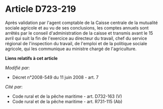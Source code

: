 # Article D723-219

Après validation par l'agent comptable de la Caisse centrale de la mutualité sociale agricole et au vu de ses conclusions,
les comptes annuels sont arrêtés par le conseil d'administration de la caisse et transmis avant le 15 avril qui suit la fin
de l'exercice au directeur du travail, chef du service régional de l'inspection du travail, de l'emploi et de la politique
sociale agricole, qui les communique au ministre chargé de l'agriculture.

**Liens relatifs à cet article**

_Modifié par_:

  - Décret n°2008-549 du 11 juin 2008 - art. 7

_Cité par_:

  - Code rural et de la pêche maritime - art. D732-163 (V)
  - Code rural et de la pêche maritime - art. R731-115 (Ab)
